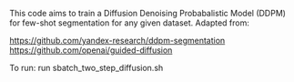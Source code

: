 This code aims to train a Diffusion Denoising Probabalistic Model (DDPM) for few-shot segmentation for any given dataset. Adapted from: 

https://github.com/yandex-research/ddpm-segmentation
https://github.com/openai/guided-diffusion

To run: run sbatch_two_step_diffusion.sh


